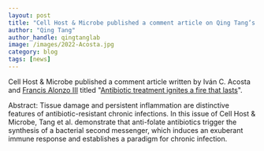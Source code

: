 ```yaml
---
layout: post
title: "Cell Host & Microbe published a comment article on Qing Tang’s recent publication"
author: "Qing Tang"
author_handle: qingtanglab
image: /images/2022-Acosta.jpg
category: blog
tags: [news]
---
```




Cell Host & Microbe published a comment article written by Iván C. Acosta and [Francis Alonzo III] titled "[Antibiotic treatment ignites a fire that lasts]". 

Abstract:
Tissue damage and persistent inflammation are distinctive features of antibiotic-resistant chronic infections. In this issue of Cell Host & Microbe, Tang et al. demonstrate that anti-folate antibiotics trigger the synthesis of a bacterial second messenger, which induces an exuberant immune response and establishes a paradigm for chronic infection.




[Antibiotic treatment ignites a fire that lasts]: https://www.sciencedirect.com/science/article/pii/S1931312822003067?via%3Dihub
[Francis Alonzo III]: https://ssom.luc.edu/microbio/people/faculty/francisalonzophd/
